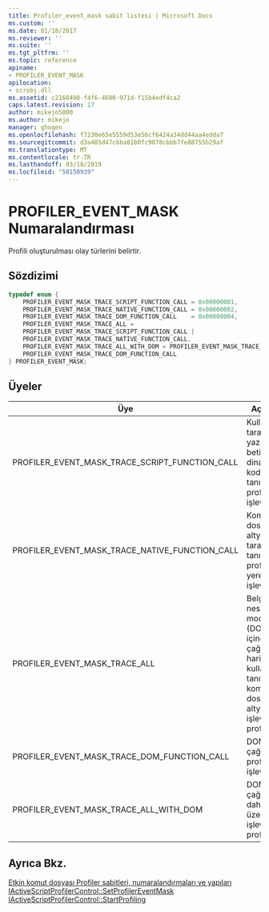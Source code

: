 ```yaml
---
title: Profıler_event_mask sabit listesi | Microsoft Docs
ms.custom: ''
ms.date: 01/18/2017
ms.reviewer: ''
ms.suite: ''
ms.tgt_pltfrm: ''
ms.topic: reference
apiname:
- PROFILER_EVENT_MASK
apilocation:
- scrobj.dll
ms.assetid: c2168408-f4f6-4600-971d-f15b4edf4ca2
caps.latest.revision: 17
author: mikejo5000
ms.author: mikejo
manager: ghogen
ms.openlocfilehash: f7230e65e5559d53e56cf6424a34dd44aa4edda7
ms.sourcegitcommit: d3a485d47c6ba01b0fc9878cbbb7fe88755b29af
ms.translationtype: MT
ms.contentlocale: tr-TR
ms.lasthandoff: 03/18/2019
ms.locfileid: "58150939"
---
```

# <a name="profilereventmask-enumeration"></a>PROFILER_EVENT_MASK Numaralandırması
Profili oluşturulması olay türlerini belirtir.  
  
## <a name="syntax"></a>Sözdizimi  
  
```cpp
typedef enum {  
    PROFILER_EVENT_MASK_TRACE_SCRIPT_FUNCTION_CALL = 0x00000001,  
    PROFILER_EVENT_MASK_TRACE_NATIVE_FUNCTION_CALL = 0x00000002,  
    PROFILER_EVENT_MASK_TRACE_DOM_FUNCTION_CALL    = 0x00000004,  
    PROFILER_EVENT_MASK_TRACE_ALL =  
    PROFILER_EVENT_MASK_TRACE_SCRIPT_FUNCTION_CALL |  
    PROFILER_EVENT_MASK_TRACE_NATIVE_FUNCTION_CALL,  
    PROFILER_EVENT_MASK_TRACE_ALL_WITH_DOM = PROFILER_EVENT_MASK_TRACE_ALL |  
    PROFILER_EVENT_MASK_TRACE_DOM_FUNCTION_CALL  
} PROFILER_EVENT_MASK;  
```  
  
## <a name="members"></a>Üyeler  
  
|Üye|Açıklama|  
|------------|-----------------|  
|PROFILER_EVENT_MASK_TRACE_SCRIPT_FUNCTION_CALL|Kullanıcı tarafından yazılan betik ve dinamik kod tanımlanmış profilleri işlevleri.|  
|PROFILER_EVENT_MASK_TRACE_NATIVE_FUNCTION_CALL|Komut dosyası altyapısı tarafından tanımlanmış profilleri yerel işlevleri.|  
|PROFILER_EVENT_MASK_TRACE_ALL|Belge nesne modeli (DOM) içine çağrıları hariç tüm kullanıcı tanımlı ve komut dosyası altyapısı işlevler profiller.|  
|PROFILER_EVENT_MASK_TRACE_DOM_FUNCTION_CALL|DOM'a çağrı profilleri işlevleri|  
|PROFILER_EVENT_MASK_TRACE_ALL_WITH_DOM|DOM çağrılar dahil olmak üzere tüm işlevleri profilleri|  
  
## <a name="see-also"></a>Ayrıca Bkz.  
 [Etkin komut dosyası Profiler sabitleri, numaralandırmaları ve yapıları](../../winscript/reference/active-script-profiler-constants-enumerations-and-structures.md)   
 [IActiveScriptProfilerControl::SetProfilerEventMask](../../winscript/reference/iactivescriptprofilercontrol-setprofilereventmask.md)   
 [IActiveScriptProfilerControl::StartProfiling](../../winscript/reference/iactivescriptprofilercontrol-startprofiling.md)